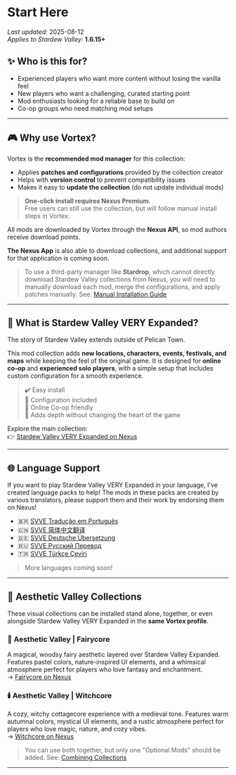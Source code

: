 # Start Here

*Last updated:* 2025-08-12  
*Applies to Stardew Valley:* **1.6.15+**

## ✨ Who is this for?

* Experienced players who want more content without losing the vanilla feel
* New players who want a challenging, curated starting point
* Mod enthusiasts looking for a reliable base to build on
* Co-op groups who need matching mod setups

---

## 🎮 Why use Vortex?

Vortex is the **recommended mod manager** for this collection:

* Applies **patches and configurations** provided by the collection creator
* Helps with **version control** to prevent compatibility issues
* Makes it easy to **update the collection** (do not update individual mods)

> **One-click install requires Nexus Premium.**  
> Free users can still use the collection, but will follow manual install steps in Vortex.

All mods are downloaded by Vortex through the **Nexus API**, so mod authors receive download points.

**The Nexus App** is also able to download collections, and additional support for that application is coming soon. 

> To use a third-party manager like **Stardrop**, which cannot directly download Stardew Valley collections from Nexus, you will need to manually download each mod, merge the configurations, and apply patches manually. See: [Manual Installation Guide](/manual-install.md) 

---

## 🌾 What is Stardew Valley VERY Expanded?

The story of Stardew Valley extends outside of Pelican Town.

This mod collection adds **new locations, characters, events, festivals, and maps** while keeping the feel of the original game. It is designed for **online co-op** and **experienced solo players**, with a simple setup that includes custom configuration for a smooth experience.

> ✔️ Easy install  
> 🧩 Configuration included  
> 🤝 Online Co-op friendly  
> 🎣 Adds depth without changing the heart of the game

Explore the main collection:  
👉 [Stardew Valley VERY Expanded on Nexus](https://next.nexusmods.com/stardewvalley/collections/tckf0m)

---

## 🌐 Language Support

If you want to play Stardew Valley VERY Expanded in your language, I've created language packs to help! The mods in these packs are created by various translators, please support them and their work by endorsing them on Nexus!

* 🇧🇷 [SVVE Tradução em Português](https://next.nexusmods.com/stardewvalley/collections/z4w11e)  
* 🇨🇳 [SVVE 简体中文翻译](https://next.nexusmods.com/stardewvalley/collections/c8qj0l)  
* 🇩🇪 [SVVE Deutsche Übersetzung](https://next.nexusmods.com/stardewvalley/collections/ibljbd)  
* 🇷🇺 [SVVE Русский Перевод](https://next.nexusmods.com/stardewvalley/collections/igivdc)  
* 🇹🇷 [SVVE Türkçe Çeviri](https://next.nexusmods.com/stardewvalley/collections/xzebcw)  

> More languages coming soon!

---

## 🌷 Aesthetic Valley Collections

These visual collections can be installed stand alone, together, or even alongside Stardew Valley VERY Expanded in the **same Vortex profile**.

### 🧚 Aesthetic Valley | Fairycore

A magical, woodsy fairy aesthetic layered over Stardew Valley Expanded. Features pastel colors, nature-inspired UI elements, and a whimsical atmosphere perfect for players who love fantasy and enchantment.  
→ [Fairycore on Nexus](https://www.nexusmods.com/games/stardewvalley/collections/tjvl0j)

### 🕯️ Aesthetic Valley | Witchcore

A cozy, witchy cottagecore experience with a medieval tone. Features warm autumnal colors, mystical UI elements, and a rustic atmosphere perfect for players who love magic, nature, and cozy vibes.  
→ [Witchcore on Nexus](https://www.nexusmods.com/games/stardewvalley/collections/g14kxi)

> You can use both together, but only one "Optional Mods" should be added. See: [Combining Collections](/combining.md)

---

<!-- ## 📚 Quick Links

- 🚀 [Installation Guide](/install.md)  
- 🧩 [Manual Installation Guide](/manual-install.md)  
- 🔀 [Combining Collections](/combining.md)  
- 🎮 [Keybinds & Controllers](/keybinds.md)  
- 🛠️ [Troubleshooting](/troubleshooting.md)  
- ❓ [Known Issues & FAQ](/known-issues-and-faq.md)  

-->
